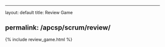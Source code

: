 
---
layout: default
title: Review Game


permalink: /apcsp/scrum/review/
---

{% include review_game.html %}
<script src="/seedrandom.js.js"></script>
<script src="/review_game_script.js"></script>
